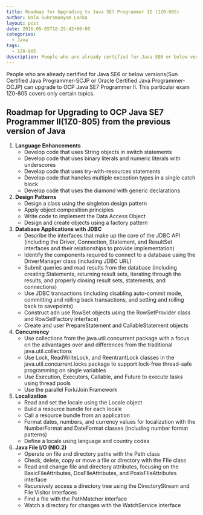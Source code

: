 ```yaml
---
title: Roadmap for Upgrading to Java SE7 Programmer II (1Z0-805)
author: Bala Subramanyam Lanka
layout: post
date: 2016-05-05T18:25:42+00:00
categories:
  - Java
tags:
  - 1Z0-805
description: People who are already certified for Java SE6 or below versions(Sun Certified Java Programmer-SCJP or Oracle Certified Java Programmer-OCJP) can upgrade to OCP Java SE7 Programmer II. This particular exam 1Z0-805 covers only certain topics.
---
```

People who are already certified for Java SE6 or below versions(Sun Certified Java Programmer-SCJP or Oracle Certified Java Programmer-OCJP) can upgrade to OCP Java SE7 Programmer II. This particular exam 1Z0-805 covers only certain topics.

## Roadmap for Upgrading to OCP Java SE7 Programmer II(1Z0-805) from the previous version of Java

  1. **Language Enhancements** 
      * Develop code that uses String objects in switch statements
      * Develop code that uses binary literals and numeric literals with underscores
      * Develop code that uses try-with-resources statements
      * Develop code that handles multiple exception types in a single catch block
      * Develop code that uses the diamond with generic declarations
  2. **Design Patterns** 
      * Design a class using the singleton design pattern
      * Apply object composition principles
      * Write code to implement the Data Access Object
      * Design and create objects using a factory pattern
  3. **Database Applications with JDBC** 
      * Describe the interfaces that make up the core of the JDBC API (including the Driver, Connection, Statement, and ResultSet interfaces and their relationships to provide implementation)
      * Identify the components required to connect to a database using the DriverManager class (including JDBC URL)
      * Submit queries and read results from the database (including creating Statements, returning result sets, iterating through the results, and properly closing result sets, statements, and connections)
      * Use JDBC transactions (including disabling auto-commit mode, committing and rolling back transactions, and setting and rolling back to savepoints)
      * Construct adn use RowSet objects using the RowSetProvider class and RowSetFactory interface)
      * Create and user PrepareStatement and CallableStatement objects
  4. **Concurrency** 
      * Use collections from the java.util.concurrent package with a focus on the advantages over and differences from the traditional java.util.collections
      * Use Lock, ReadWriteLock, and ReentrantLock classes in the java.util.concurrent.locks package to support lock-free thread-safe programming on single variables
      * Use Execution, Executors, Callable, and Future to execute tasks using thread pools
      * Use the parallel Fork/Join Framework
  5. **Localization** 
      * Read and set the locale using the Locale object
      * Build a resource bundle for each locale
      * Call a resource bundle from an application
      * Format dates, numbers, and currency values for localization with the NumberFormat and DateFormat classes (including number format patterns)
      * Define a locale using language and country codes
  6. **Java File I/O (NIO.2)** 
      * Operate on file and directory paths with the Path class
      * Check, delete, copy or move a file or directory with the FIle class
      * Read and change file and directory attributes, focusing on the BasicFileAttributes, DosFIleAttributes, and PosixFIleAttributes interface
      * Recursively access a directory tree using the DirectoryStream and File Visitor interfaces
      * Find a file with the PathMatcher interface
      * Watch a directory for changes with the WatchService interface